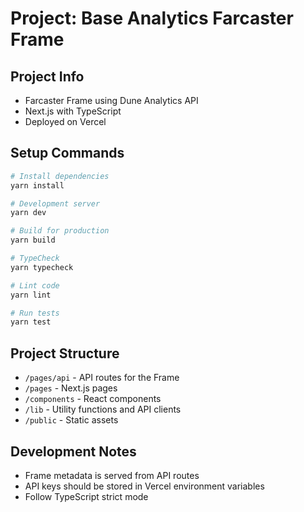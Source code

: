 # Project: Base Analytics Farcaster Frame

## Project Info
- Farcaster Frame using Dune Analytics API
- Next.js with TypeScript
- Deployed on Vercel

## Setup Commands
```bash
# Install dependencies
yarn install

# Development server
yarn dev

# Build for production
yarn build

# TypeCheck
yarn typecheck

# Lint code
yarn lint

# Run tests
yarn test
```

## Project Structure
- `/pages/api` - API routes for the Frame
- `/pages` - Next.js pages
- `/components` - React components
- `/lib` - Utility functions and API clients
- `/public` - Static assets

## Development Notes
- Frame metadata is served from API routes
- API keys should be stored in Vercel environment variables
- Follow TypeScript strict mode